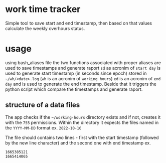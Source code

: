 # work time tracker

Simple tool to save start and end timestamp, then based on that values calculate the weekly overhours status.

# usage

using bash_aliases file the two functions associated with proper aliases are used to save timestamps and generate raport
`sd` as acronim of `start day` is used to generate start timestamp (in seconds since epoch) stored in `~/wh/<date>.log` (`wh` is an acronim of `working hours`)
`ed` is an acronim of `end day` and is used to generate the end timestamp. Beside that it triggers the python script which compare the timestamps and generate raport.

## structure of a data files
The app checks if the `~/working-hours` directory exists and if not, creates it with the `755` permissions.
Within the directory it expects the files named in the `YYYY-MM-DD` format ex. `2022-10-10`

The file should contains two lines - first with the start timestamp (followed by the new line character) and the second one with end timestamp ex.
```text
1665385121
1665414065
```
